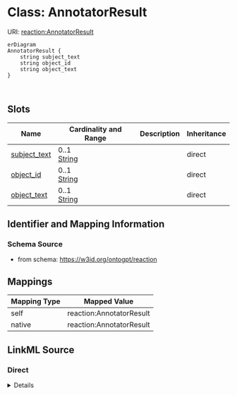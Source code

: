 # Class: AnnotatorResult



URI: [reaction:AnnotatorResult](http://w3id.org/ontogpt/reaction/AnnotatorResult)


```mermaid
erDiagram
AnnotatorResult {
    string subject_text  
    string object_id  
    string object_text  
}



```



<!-- no inheritance hierarchy -->


## Slots

| Name | Cardinality and Range | Description | Inheritance |
| ---  | --- | --- | --- |
| [subject_text](subject_text.md) | 0..1 <br/> [String](String.md) |  | direct |
| [object_id](object_id.md) | 0..1 <br/> [String](String.md) |  | direct |
| [object_text](object_text.md) | 0..1 <br/> [String](String.md) |  | direct |









## Identifier and Mapping Information







### Schema Source


* from schema: https://w3id.org/ontogpt/reaction





## Mappings

| Mapping Type | Mapped Value |
| ---  | ---  |
| self | reaction:AnnotatorResult |
| native | reaction:AnnotatorResult |





## LinkML Source

<!-- TODO: investigate https://stackoverflow.com/questions/37606292/how-to-create-tabbed-code-blocks-in-mkdocs-or-sphinx -->

### Direct

<details>
```yaml
name: AnnotatorResult
from_schema: https://w3id.org/ontogpt/reaction
rank: 1000
attributes:
  subject_text:
    name: subject_text
    from_schema: https://w3id.org/ontogpt/reaction
    rank: 1000
  object_id:
    name: object_id
    from_schema: https://w3id.org/ontogpt/reaction
    rank: 1000
  object_text:
    name: object_text
    from_schema: https://w3id.org/ontogpt/reaction
    rank: 1000

```
</details>

### Induced

<details>
```yaml
name: AnnotatorResult
from_schema: https://w3id.org/ontogpt/reaction
rank: 1000
attributes:
  subject_text:
    name: subject_text
    from_schema: https://w3id.org/ontogpt/reaction
    rank: 1000
    alias: subject_text
    owner: AnnotatorResult
    domain_of:
    - AnnotatorResult
    range: string
  object_id:
    name: object_id
    from_schema: https://w3id.org/ontogpt/reaction
    rank: 1000
    alias: object_id
    owner: AnnotatorResult
    domain_of:
    - AnnotatorResult
    range: string
  object_text:
    name: object_text
    from_schema: https://w3id.org/ontogpt/reaction
    rank: 1000
    alias: object_text
    owner: AnnotatorResult
    domain_of:
    - AnnotatorResult
    range: string

```
</details>